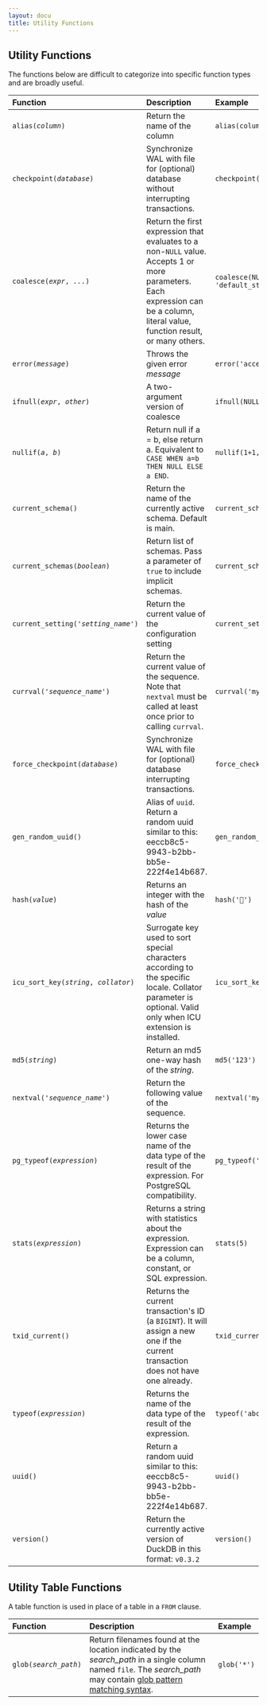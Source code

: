 ```yaml
---
layout: docu
title: Utility Functions
---
```


## Utility Functions

The functions below are difficult to categorize into specific function types and are broadly useful. 

| Function| Description| Example| Result|
|:--|:--|:---|:--|
| `alias(`*`column`*`)` | Return the name of the column| `alias(column1)` | `'column1'` |
| `checkpoint(`*`database`*`)`| Synchronize WAL with file for (optional) database without interrupting transactions. | `checkpoint(my_db)`| success boolean |
| `coalesce(`*`expr`*`, `*`...`*`)` | Return the first expression that evaluates to a non-`NULL` value. Accepts 1 or more parameters. Each expression can be a column, literal value, function result, or many others. | `coalesce(NULL, NULL, 'default_string')` | `'default_string'`|
| `error(`*`message`*`)` | Throws the given error *message* | `error('access_mode')` | |
| `ifnull(`*`expr`*`, `*`other`*`)` | A two-argument version of coalesce | `ifnull(NULL, 'default_string')` | `'default_string'`|
| `nullif(`*`a`*`, `*`b`*`)` | Return null if a = b, else return a. Equivalent to `CASE WHEN a=b THEN NULL ELSE a END`. | `nullif(1+1, 2)` | `NULL`|
| `current_schema()`| Return the name of the currently active schema. Default is main. | `current_schema()` | `'main'`|
| `current_schemas(`*`boolean`*`)`| Return list of schemas. Pass a parameter of `true` to include implicit schemas.| `current_schemas(true)`| `['temp', 'main', 'pg_catalog']`|
| `current_setting(`*`'setting_name'`*`)` | Return the current value of the configuration setting| `current_setting('access_mode')` | `'automatic'` |
| `currval(`*`'sequence_name'`*`)`| Return the current value of the sequence. Note that `nextval` must be called at least once prior to calling `currval`. | `currval('my_sequence_name')`| `1` |
| `force_checkpoint(`*`database`*`)`| Synchronize WAL with file for (optional) database interrupting transactions. | `force_checkpoint(my_db)`| success boolean |
| `gen_random_uuid()` | Alias of `uuid`. Return a random uuid similar to this: eeccb8c5-9943-b2bb-bb5e-222f4e14b687. | `gen_random_uuid()`| various |
| `hash(`*`value`*`)` | Returns an integer with the hash of the *value*| `hash('🦆')` | `2595805878642663834` |
| `icu_sort_key(`*`string`*`, `*`collator`*`)` | Surrogate key used to sort special characters according to the specific locale. Collator parameter is optional. Valid only when ICU extension is installed.| `icu_sort_key('ö', 'DE')` | `460145960106` |
| `md5(`*`string`*`)` | Return an md5 one-way hash of the *string*.| `md5('123')` | `'202cb962ac59075b964b07152d234b70'`|
| `nextval(`*`'sequence_name'`*`)`| Return the following value of the sequence.| `nextval('my_sequence_name')`| `2` |
| `pg_typeof(`*`expression`*`)` | Returns the lower case name of the data type of the result of the expression. For PostgreSQL compatibility.| `pg_typeof('abc')` | `'varchar'` |
| `stats(`*`expression`*`)` | Returns a string with statistics about the expression. Expression can be a column, constant, or SQL expression.| `stats(5)` | `'[Min: 5, Max: 5][Has Null: false]'` |
| `txid_current()`| Returns the current transaction's ID (a `BIGINT`). It will assign a new one if the current transaction does not have one already.| `txid_current()` | various |
| `typeof(`*`expression`*`)`| Returns the name of the data type of the result of the expression. | `typeof('abc')`| `'VARCHAR'` |
| `uuid()`| Return a random uuid similar to this: eeccb8c5-9943-b2bb-bb5e-222f4e14b687.| `uuid()` | various |
| `version()` | Return the currently active version of DuckDB in this format: `v0.3.2` | `version()`| various |

## Utility Table Functions

A table function is used in place of a table in a `FROM` clause.

| Function | Description | Example |
|:--|:---|:-|
| `glob(`*`search_path`*`)` | Return filenames found at the location indicated by the *search_path* in a single column named `file`. The *search_path* may contain [glob pattern matching syntax](patternmatching). | `glob('*')` |
